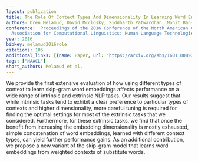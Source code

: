 ```yaml
---
layout: publication
title: The Role Of Context Types And Dimensionality In Learning Word Embeddings
authors: Oren Melamud, David Mcclosky, Siddharth Patwardhan, Mohit Bansal
conference: 'Proceedings of the 2016 Conference of the North American Chapter of the
  Association for Computational Linguistics: Human Language Technologies'
year: 2016
bibkey: melamud2016role
citations: 105
additional_links: [{name: Paper, url: 'https://arxiv.org/abs/1601.00893'}]
tags: ["NAACL"]
short_authors: Melamud et al.
---
```

We provide the first extensive evaluation of how using different types of
context to learn skip-gram word embeddings affects performance on a wide range
of intrinsic and extrinsic NLP tasks. Our results suggest that while intrinsic
tasks tend to exhibit a clear preference to particular types of contexts and
higher dimensionality, more careful tuning is required for finding the optimal
settings for most of the extrinsic tasks that we considered. Furthermore, for
these extrinsic tasks, we find that once the benefit from increasing the
embedding dimensionality is mostly exhausted, simple concatenation of word
embeddings, learned with different context types, can yield further performance
gains. As an additional contribution, we propose a new variant of the skip-gram
model that learns word embeddings from weighted contexts of substitute words.